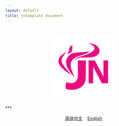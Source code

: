 ```yaml
---
layout: default
title: jntemplate document
---
```


<h1 align="center">
	<img width="200" src="/logo.svg" alt="jntemplate">
</h1>
***
<p align="center">
		  <a href="/zh-hans/">简体中文</a>&nbsp;&nbsp;&nbsp;
		  <a href="/en/">English</a>

</p>
